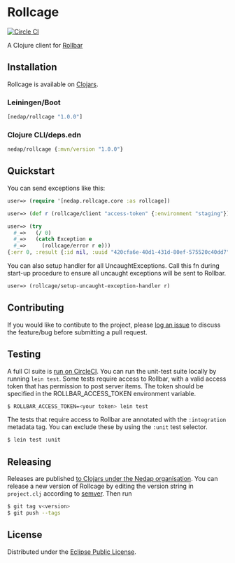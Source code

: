 # Rollcage
[![Circle CI](https://circleci.com/gh/nedap/rollcage.svg?style=svg)](https://circleci.com/gh/nedap/rollcage)

A Clojure client for [Rollbar](http://rollbar.com)

## Installation

Rollcage is available on [Clojars](https://clojars.org/nedap/rollcage).

### Leiningen/Boot

```clojure
[nedap/rollcage "1.0.0"]
```

### Clojure CLI/deps.edn

```clojure
nedap/rollcage {:mvn/version "1.0.0"}
```

## Quickstart

You can send exceptions like this:

```Clojure
user=> (require '[nedap.rollcage.core :as rollcage])

user=> (def r (rollcage/client "access-token" {:environment "staging"}))

user=> (try
  #_=>   (/ 0)
  #_=>   (catch Exception e
  #_=>     (rollcage/error r e)))
{:err 0, :result {:id nil, :uuid "420cfa6e-40d1-431d-80ef-575520c40dd7"}}
```

You can also setup handler for all UncaughtExceptions.
Call this fn during start-up procedure to ensure all uncaught exceptions
will be sent to Rollbar.

```clj
user=> (rollcage/setup-uncaught-exception-handler r)
```

## Contributing

If you would like to contibute to the project, please [log an issue](https://github.com/nedap/rollcage/issues) to discuss the feature/bug before submitting a pull request.

## Testing

A full CI suite is [run on CircleCI](https://circleci.com/gh/nedap/rollcage).
You can run the unit-test suite locally by running `lein test`. Some tests
require access to Rollbar, with a valid access token that has permission to post
server items. The token should be specified in the ROLLBAR_ACCESS_TOKEN
environment variable.

```bash
$ ROLLBAR_ACCESS_TOKEN=<your token> lein test
```

The tests that require access to Rollbar are annotated with the `:integration`
metadata tag. You can exclude these by using the `:unit` test selector.

```bash
$ lein test :unit
```


## Releasing

Releases are published [to Clojars under the Nedap organisation](https://clojars.org/nedap/rollcage).
You can release a new version of Rollcage by editing the version string in
`project.clj` according to [semver](http://semver.org/). Then run

```bash
$ git tag v<version>
$ git push --tags
```

## License

Distributed under the [Eclipse Public License](http://www.eclipse.org/legal/epl-v10.html).
